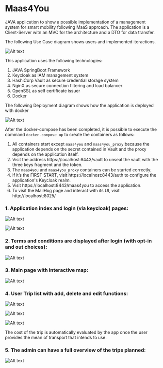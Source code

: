 # Maas4You
 JAVA application to show a possible implementation of a management system for smart mobility following MaaS approach.
The application is a Client-Server witn an MVC for the architecture and a DTO for data transfer.

The following Use Case diagram shows users and implemented iteractions.

![Alt text](src/main/resources/templates/Use_Case.jpg "UC diagram")

This application uses the following technologies:
1. JAVA SpringBoot Framework
2. Keycloak as IAM management system
3. HashiCorp Vault as secure credential storage system
4. NginX as secure connection filtering and load balancer
5. OpenSSL as self certificate issuer
6. Docker

The following Deployment diagram shows how the application is deployed with docker

![Alt text](src/main/resources/templates/Deployment_Diagram.jpg "Deployment diagram")

After the docker-compose has been completed, it is possible to execute the command `docker-compose up` to create the containers as follows:
1. All containers start except `maas4you` and `maas4you_proxy` because the application depends on the secret contained in Vault and the proxy depends on the application itself.
2. Visit the address https://localhost:9443/vault to unseal the vault with the three keys fragment and the token.
3. The `maas4you` and `maas4you_proxy` containers can be started correctly.
4. If it’s the FIRST START, visit https://localhost:8443/auth to configure the application's Keycloak realm.
5. Visit https://localhost:8443/maas4you to access the application.
6. To visit the MailHog page and interact with its UI, visit http://localhost:8025/

### 1. Application index and login (via keycloak) pages:

![Alt text](src/main/resources/templates/01_Index.png "Index")

![Alt text](src/main/resources/templates/02_Login.png "Login")

### 2. Terms and conditions are displayed after login (with opt-in and out choices):

![Alt text](src/main/resources/templates/03_Terms.png "Terms")

### 3. Main page with interactive map:

![Alt text](src/main/resources/templates/Home.png "Home")

### 4. User Trip list with add, delete and edit functions:

![Alt text](src/main/resources/templates/04_Trips.png "User Trips")

![Alt text](src/main/resources/templates/05_AddTrip.png "User Add Trip")

![Alt text](src/main/resources/templates/05_EditTrip.png "User Edit Trip")

The cost of the trip is automatically evaluated by the app once the user provides the mean of transport that intends to use.

### 5. The admin can have a full overview of the trips planned:

![Alt text](src/main/resources/templates/06_AdminSummary.png "Admin Summary")
